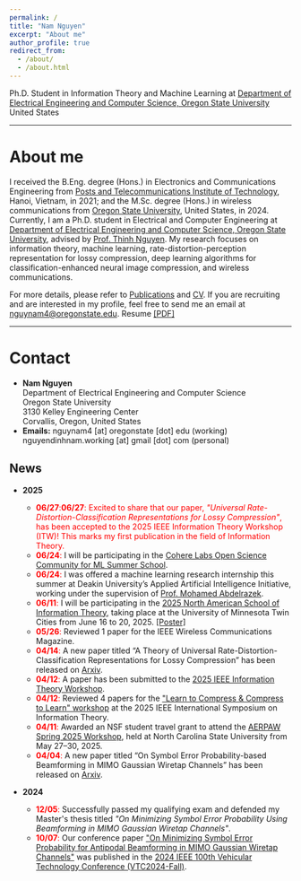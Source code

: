 ```yaml
---
permalink: /
title: "Nam Nguyen"
excerpt: "About me"
author_profile: true
redirect_from: 
  - /about/
  - /about.html
---
```


Ph.D. Student in Information Theory and Machine Learning at [Department of Electrical Engineering and Computer Science, Oregon State University](https://engineering.oregonstate.edu/EECS)\
United States

---
# About me
I received the B.Eng. degree (Hons.) in Electronics and Communications Engineering from [Posts and Telecommunications Institute of Technology](https://english.ptit.edu.vn/), Hanoi, Vietnam, in 2021; and the M.Sc. degree (Hons.) in wireless communications from [Oregon State University](https://oregonstate.edu/), United States, in 2024. Currently, I am a Ph.D. student in Electrical and Computer Engineering at [Department of Electrical Engineering and Computer Science, Oregon State University](https://engineering.oregonstate.edu/EECS), advised by [Prof. Thinh Nguyen](https://web.engr.oregonstate.edu/~thinhq). My research focuses on information theory, machine learning, rate-distortion-perception representation for lossy compression, deep learning algorithms for classification-enhanced neural image compression, and wireless communications. 

For more details, please refer to [Publications](https://namnguyenresearch.github.io/publications) and [CV](https://namnguyenresearch.github.io/cv). If you are recruiting and are interested in my profile, feel free to send me an email at [nguynam4@oregonstate.edu](). Resume [[PDF]](https://namnguyenresearch.github.io//files/Resume_Nam_Nguyen.pdf)

---
# Contact
* **Nam Nguyen** \
Department of Electrical Engineering and Computer Science \
Oregon State University \
3130 Kelley Engineering Center \
Corvallis, Oregon, United States  
* **Emails:** nguynam4 [at] oregonstate [dot] edu (working) \
              nguyendinhnam.working [at] gmail [dot] com (personal)

## News
* **2025**
  * <span style='color: red'>**06/27**:<span style='color: red'><strong>06/27</strong></span>: Excited to share that our paper, <em>"Universal Rate-Distortion-Classification Representations for Lossy Compression"</em>, has been accepted to the 2025 IEEE Information Theory Workshop (ITW)! This marks my first publication in the field of Information Theory. 
  * <span style='color: red'>**06/24**:</span> I will be participating in the [Cohere Labs Open Science Community for ML Summer School](https://sites.google.com/cohere.com/coherelabs-community/community-programs/summer-school).
  * <span style='color: red'>**06/24**:</span> I was offered a machine learning research internship this summer at Deakin University’s Applied Artificial Intelligence Initiative, working under the supervision of [Prof. Mohamed Abdelrazek](https://experts.deakin.edu.au/35646-mohamed-abdelrazek).
  * <span style='color: red'>**06/11**:</span> I will be participating in the [2025 North American School of Information Theory](https://sites.google.com/umn.edu/nasit-2025/home), taking place at the University of Minnesota Twin Cities from June 16 to 20, 2025. [[Poster]](https://namnguyenresearch.github.io//files/NASIT2025_Universal_Rate_Distortion_Classification_Representations_for_Lossy_Compression.pdf)
  * <span style='color: red'>**05/26**:</span> Reviewed 1 paper for the IEEE Wireless Communications Magazine.
  * <span style='color: red'>**04/14**:</span> A new paper titled “A Theory of Universal Rate-Distortion-Classification Representations for Lossy Compression” has been released on [Arxiv](https://arxiv.org/abs/2504.09932). 
  * <span style='color: red'>**04/12**:</span> A paper has been submitted to the [2025 IEEE Information Theory Workshop](https://www.ieee-itw2025.org/).
  * <span style='color: red'>**04/12**:</span> Reviewed 4 papers for the ["Learn to Compress & Compress to Learn" workshop](https://learn-to-compress-workshop-isit.github.io/) at the 2025 IEEE International Symposium on Information Theory.
  * <span style='color: red'>**04/11**:</span> Awarded an NSF student travel grant to attend the [AERPAW Spring 2025 Workshop](https://aerpaw.org), held at North Carolina State University from May 27–30, 2025.
  * <span style='color: red'>**04/04**:</span> A new paper titled “On Symbol Error Probability-based Beamforming in MIMO Gaussian Wiretap Channels” has been released on [Arxiv](https://arxiv.org/abs/2504.03960). 

* **2024**  
  * <span style='color: red'>**12/05**:</span> Successfully passed my qualifying exam and defended my Master's thesis titled *"On Minimizing Symbol Error Probability Using Beamforming in MIMO Gaussian Wiretap Channels"*.
  * <span style='color: red'>**10/07**:</span> Our conference paper ["On Minimizing Symbol Error Probability for Antipodal Beamforming in MIMO Gaussian Wiretap Channels"](https://ieeexplore-ieee-org.oregonstate.idm.oclc.org/document/10757455) was published in the [2024 IEEE 100th Vehicular Technology Conference (VTC2024-Fall)](https://events.vtsociety.org/vtc2024-fall/).
